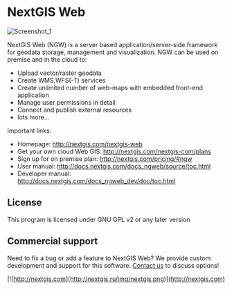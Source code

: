 NextGIS Web
===========

![Screenshot_1](http://nextgis.ru/wp-content/uploads/2018/02/ngw_ru-3.png)

NextGIS Web (NGW) is a server based application/server-side framework for geodata storage, management and visualization. NGW can be used on premise and in the cloud to:

- Upload vector/raster geodata
- Create WMS,WFS(-T) services
- Create unlimited number of web-maps with embedded front-end application
- Manage user permissions in detail
- Connect and publish external resources
- lots more...

Important links:

* Homepage: http://nextgis.com/nextgis-web
* Get your own cloud Web GIS: http://nextgis.com/nextgis-com/plans
* Sign up for on premise plan: http://nextgis.com/pricing/#ngw
* User manual: http://docs.nextgis.com/docs_ngweb/source/toc.html
* Developer manual: http://docs.nextgis.com/docs_ngweb_dev/doc/toc.html

License
-------------
This program is licensed under GNU GPL v2 or any later version

Commercial support
----------
Need to fix a bug or add a feature to NextGIS Web? We provide custom development and support for this software. [Contact us](http://nextgis.com/contact/) to discuss options!

[![http://nextgis.com](http://nextgis.ru/img/nextgis.png)](http://nextgis.com)
